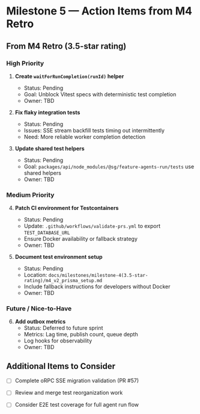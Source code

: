 # Milestone 5 — Action Items from M4 Retro

## From M4 Retro (3.5-star rating)

### High Priority
1. **Create `waitForRunCompletion(runId)` helper**
   - Status: Pending
   - Goal: Unblock Vitest specs with deterministic test completion
   - Owner: TBD

2. **Fix flaky integration tests**
   - Status: Pending
   - Issues: SSE stream backfill tests timing out intermittently
   - Need: More reliable worker completion detection

3. **Update shared test helpers**
   - Status: Pending
   - Goal: `packages/api/node_modules/@sg/feature-agents-run/tests` use shared helpers
   - Owner: TBD

### Medium Priority
4. **Patch CI environment for Testcontainers**
   - Status: Pending
   - Update: `.github/workflows/validate-prs.yml` to export `TEST_DATABASE_URL`
   - Ensure Docker availability or fallback strategy
   - Owner: TBD

5. **Document test environment setup**
   - Status: Pending
   - Location: `docs/milestones/milestone-4(3.5-star-rating)/m4_v2_prisma_setup.md`
   - Include fallback instructions for developers without Docker
   - Owner: TBD

### Future / Nice-to-Have
6. **Add outbox metrics**
   - Status: Deferred to future sprint
   - Metrics: Lag time, publish count, queue depth
   - Log hooks for observability
   - Owner: TBD

## Additional Items to Consider
- [ ] Complete oRPC SSE migration validation (PR #57)
- [ ] Review and merge test reorganization work
- [ ] Consider E2E test coverage for full agent run flow

